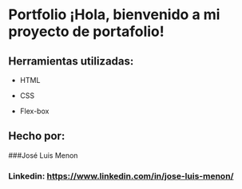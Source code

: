 # Portfolio ¡Hola, bienvenido a mi proyecto de portafolio!


## Herramientas utilizadas:

* HTML

* CSS

* Flex-box

## Hecho por:

###José Luis Menon

### Linkedin: https://www.linkedin.com/in/jose-luis-menon/
